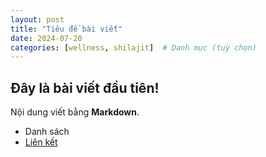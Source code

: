```yaml
---
layout: post
title: "Tiêu đề bài viết"
date: 2024-07-20
categories: [wellness, shilajit]  # Danh mục (tuỳ chọn)
---
```


## Đây là bài viết đầu tiên!

Nội dung viết bằng **Markdown**.
- Danh sách
- [Liên kết](https://example.com)
